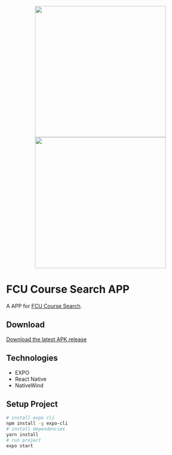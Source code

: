 <p align="center">
  <img src="https://user-images.githubusercontent.com/92412722/215243095-db310068-f55a-405e-a808-e036bf570812.png" style="width:350px;"/>
  <img src="https://user-images.githubusercontent.com/92412722/215246631-023e1c19-449a-4ff7-9e65-3fdd4acb85c5.png" style="width:350px;"/>
</p>

# FCU Course Search APP
A APP for [FCU Course Search](https://github.com/ridemountainpig/fcu-course-search).

## Download
[Download the latest APK release](https://github.com/ridemountainpig/fcu-course-search-app/releases/download/v/fcu-course-search-app.zip)

## Technologies
- EXPO
- React Native
- NativeWind
## Setup Project
```bash
# install expo cli
npm install -g expo-cli
# install dependencies
yarn install
# run project
expo start
```
